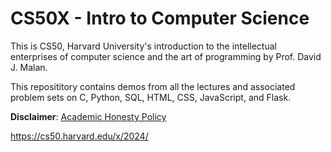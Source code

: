 # CS50X - Intro to Computer Science

This is CS50, Harvard University's introduction to the intellectual enterprises of computer science and the art of programming by Prof. David J. Malan.

This reposititory contains demos from all the lectures and associated problem sets on C, Python, SQL, HTML, CSS, JavaScript, and Flask. 

**Disclaimer**: [Academic Honesty Policy](https://cs50.harvard.edu/x/2022/honesty/)

https://cs50.harvard.edu/x/2024/
